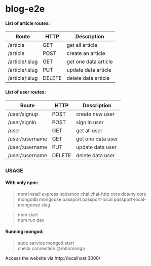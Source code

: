 # blog-e2e

#### List of article routes:

**Route**            |    **HTTP**   | **Description**
---------------------|---------------|------------------------
/article             | GET           | get all article
/article             | POST          | create an article
/article/:slug       | GET           | get one data article
/article/:slug       | PUT           | update data article
/article/:slug       | DELETE        | delete data article

#### List of user routes:

**Route**            |    **HTTP**   | **Description**
---------------------|---------------|------------------------
/user/signup         | POST          | create new user
/user/signin         | POST          | sign in user
/user                | GET           | get all user
/user/:username      | GET           | get one data user
/user/:username      | PUT           | update data user
/user/:username      | DELETE        | delete data user

### **USAGE**
#### With only npm:

>npm install express nodemon chai chai-http cors dotenv cors <br>
>mongodb mongoose passport passport-local passport-local-mongoose slug<br>

>npm start <br>
>npm run dev <br>

#### Running mongod:
> sudo service mongod start <br>
> check connection @robomongo <br>

Access the website via http://localhost:3000/
